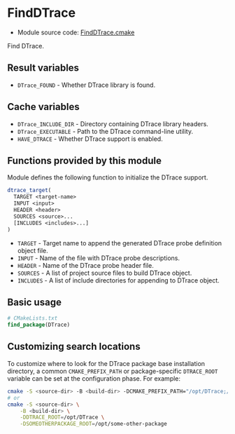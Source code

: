 <!-- This is auto-generated file. -->
# FindDTrace

* Module source code: [FindDTrace.cmake](https://github.com/petk/php-build-system/blob/master/cmake/cmake/modules/FindDTrace.cmake)

Find DTrace.

## Result variables

* `DTrace_FOUND` - Whether DTrace library is found.

## Cache variables

* `DTrace_INCLUDE_DIR` - Directory containing DTrace library headers.
* `DTrace_EXECUTABLE` - Path to the DTrace command-line utility.
* `HAVE_DTRACE` - Whether DTrace support is enabled.

## Functions provided by this module

Module defines the following function to initialize the DTrace support.

```cmake
dtrace_target(
  TARGET <target-name>
  INPUT <input>
  HEADER <header>
  SOURCES <source>...
  [INCLUDES <includes>...]
)
```

* `TARGET` - Target name to append the generated DTrace probe definition object
  file.
* `INPUT` - Name of the file with DTrace probe descriptions.
* `HEADER` - Name of the DTrace probe header file.
* `SOURCES` - A list of project source files to build DTrace object.
* `INCLUDES` - A list of include directories for appending to DTrace object.

## Basic usage

```cmake
# CMakeLists.txt
find_package(DTrace)
```

## Customizing search locations

To customize where to look for the DTrace package base
installation directory, a common `CMAKE_PREFIX_PATH` or
package-specific `DTRACE_ROOT` variable can be set at
the configuration phase. For example:

```sh
cmake -S <source-dir> -B <build-dir> -DCMAKE_PREFIX_PATH="/opt/DTrace;/opt/some-other-package"
# or
cmake -S <source-dir> \
    -B <build-dir> \
    -DDTRACE_ROOT=/opt/DTrace \
    -DSOMEOTHERPACKAGE_ROOT=/opt/some-other-package
```
